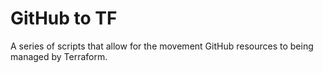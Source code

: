 # GitHub to TF

A series of scripts that allow for the movement GitHub resources to being managed by Terraform.
